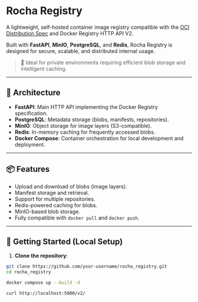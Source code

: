 # Rocha Registry

A lightweight, self-hosted container image registry compatible with the [OCI Distribution Spec](https://github.com/opencontainers/distribution-spec) and Docker Registry HTTP API V2.

Built with **FastAPI**, **MinIO**, **PostgreSQL**, and **Redis**, Rocha Registry is designed for secure, scalable, and distributed internal usage.

> 🚀 Ideal for private environments requiring efficient blob storage and intelligent caching.

---

## 🧩 Architecture

- **FastAPI**: Main HTTP API implementing the Docker Registry specification.
- **PostgreSQL**: Metadata storage (blobs, manifests, repositories).
- **MinIO**: Object storage for image layers (S3-compatible).
- **Redis**: In-memory caching for frequently accessed blobs.
- **Docker Compose**: Container orchestration for local development and deployment.

---

## 📦 Features

- Upload and download of blobs (image layers).
- Manifest storage and retrieval.
- Support for multiple repositories.
- Redis-powered caching for blobs.
- MinIO-based blob storage.
- Fully compatible with `docker pull` and `docker push`.

---

## 🚀 Getting Started (Local Setup)

1. **Clone the repository**:

```bash
git clone https://github.com/your-username/rocha_registry.git
cd rocha_registry

docker compose up --build -d

curl http://localhost:5000/v2/

```
